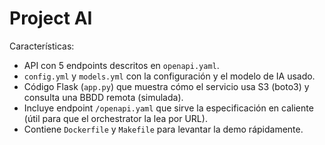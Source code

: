 # Project AI

Características:
- API con 5 endpoints descritos en `openapi.yaml`.
- `config.yml` y `models.yml` con la configuración y el modelo de IA usado.
- Código Flask (`app.py`) que muestra cómo el servicio usa S3 (boto3) y consulta una BBDD remota (simulada).
- Incluye endpoint `/openapi.yaml` que sirve la especificación en caliente (útil para que el orchestrator la lea por URL).
- Contiene `Dockerfile` y `Makefile` para levantar la demo rápidamente.

